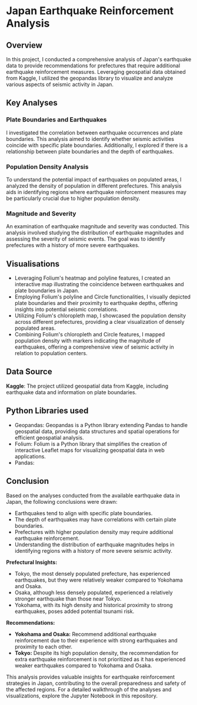 # Japan Earthquake Reinforcement Analysis

## Overview

In this project, I conducted a comprehensive analysis of Japan's earthquake data to provide recommendations for prefectures that require additional earthquake reinforcement measures. Leveraging geospatial data obtained from Kaggle, I utilized the geopandas library to visualize and analyze various aspects of seismic activity in Japan.

## Key Analyses

### Plate Boundaries and Earthquakes

I investigated the correlation between earthquake occurrences and plate boundaries. This analysis aimed to identify whether seismic activities coincide with specific plate boundaries. Additionally, I explored if there is a relationship between plate boundaries and the depth of earthquakes.

### Population Density Analysis

To understand the potential impact of earthquakes on populated areas, I analyzed the density of population in different prefectures. This analysis aids in identifying regions where earthquake reinforcement measures may be particularly crucial due to higher population density.

### Magnitude and Severity

An examination of earthquake magnitude and severity was conducted. This analysis involved studying the distribution of earthquake magnitudes and assessing the severity of seismic events. The goal was to identify prefectures with a history of more severe earthquakes.

## Visualisations

- Leveraging Folium's heatmap and polyline features, I created an interactive map illustrating the coincidence between earthquakes and plate boundaries in Japan.
- Employing Folium's polyline and Circle functionalities, I visually depicted plate boundaries and their proximity to earthquake depths, offering insights into potential seismic correlations.
- Utilizing Folium's chloropleth map, I showcased the population density across different prefectures, providing a clear visualization of densely populated areas.
- Combining Folium's chloropleth and Circle features, I mapped population density with markers indicating the magnitude of earthquakes, offering a comprehensive view of seismic activity in relation to population centers.


## Data Source

**Kaggle**: The project utilized geospatial data from Kaggle, including earthquake data and information on plate boundaries.

## Python Libraries used

- Geopandas: Geopandas is a Python library extending Pandas to handle geospatial data, providing data structures and spatial operations for efficient geospatial analysis.
- Folium: Folium is a Python library that simplifies the creation of interactive Leaflet maps for visualizing geospatial data in web applications.
- Pandas: 

## Conclusion

Based on the analyses conducted from the available earthquake data in Japan, the following conclusions were drawn:

- Earthquakes tend to align with specific plate boundaries.
- The depth of earthquakes may have correlations with certain plate boundaries.
- Prefectures with higher population density may require additional earthquake reinforcement.
- Understanding the distribution of earthquake magnitudes helps in identifying regions with a history of more severe seismic activity.

**Prefectural Insights:**

- Tokyo, the most densely populated prefecture, has experienced earthquakes, but they were relatively weaker compared to Yokohama and Osaka.
- Osaka, although less densely populated, experienced a relatively stronger earthquake than those near Tokyo.
- Yokohama, with its high density and historical proximity to strong earthquakes, poses added potential tsunami risk.

**Recommendations:**

- **Yokohama and Osaka:** Recommend additional earthquake reinforcement due to their experience with strong earthquakes and proximity to each other.
- **Tokyo:** Despite its high population density, the recommendation for extra earthquake reinforcement is not prioritized as it has experienced weaker earthquakes compared to Yokohama and Osaka.

This analysis provides valuable insights for earthquake reinforcement strategies in Japan, contributing to the overall preparedness and safety of the affected regions. For a detailed walkthrough of the analyses and visualizations, explore the Jupyter Notebook in this repository.
